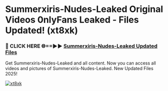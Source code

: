# Summerxiris-Nudes-Leaked Original Videos 0nlyFans Leaked - Files Updated! (xt8xk)

<h3>🔴 CLICK HERE 🌐==►► <a href="https://tinyurl.com/yc6ubb5a" rel="nofollow">Summerxiris-Nudes-Leaked Updated Files</a></h3>

Get Summerxiris-Nudes-Leaked and all content. Now you can access all videos and pictures of Summerxiris-Nudes-Leaked. New Updated Files 2025!

[![xt8xk](https://i.imgur.com/7eu0CRL.gif)](https://tinyurl.com/yc6ubb5a)
